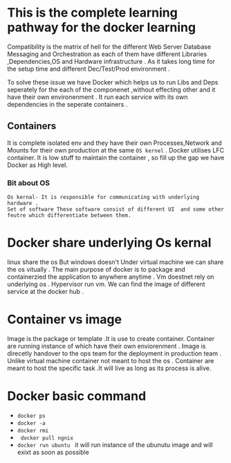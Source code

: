 # This is the complete learning pathway for the docker learning 

Compatibility is the matrix of hell for the different Web Server Database Messaging  and Orchestration  as each of them have different Libraries ,Dependencies,OS and Hardware infrastructure .
As it takes long time for the setup time and different Dec/Test/Prod environment .

To solve these issue we have Docker which helps us to run Libs and Deps seperately for the each of the componenet  ,without effecting other  and it have their own environenment .
 It run each service with its own dependencies in the seperate containers .
  ## Containers 
   It is complete isolated env and they have their own Processes,Network and Mounts for their own production at the same `OS kernel` .
   Docker utilises LFC container.
   It is low stuff to maintain the container , so fill up the gap we have Docker as High level. 
   ### Bit about OS
    Os kernal- It is responsible for communicating with underlying hardware .
    Set of software These software consist of different UI  and some other feutre which differentiate between them. 
 # Docker share  underlying Os kernal 
  linux share the os
  But windows doesn't
  Under virtual machine we can share the os vitually .
   The main purpose of docker is to package and containerzied the application to anywhere anytime .
   Vm doestnet rely on underlying os .
   Hypervisor run vm.
   We can find the image of different service at the docker hub .
# Container vs image 
Image is the package or template .It is use to create container.
Container are running instance of which have their own enviorenment .
Image is direcetly handover to the ops team for the deployment in production team .
Unlike virtual machine container not meant to host the os .
Container are meant to host the specific task .It will live as long as its process is alive.

  # Docker basic command 
 - `docker ps ` 
 - `docker -a `
 -  `docker rmi `
 - ` docker pull ngnix` 
 - `docker run ubuntu ` it  will run instance of the ubunutu image and will exixt as soon as possible 
